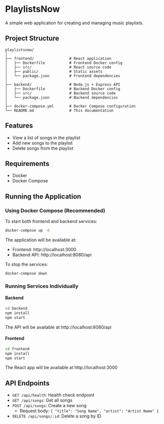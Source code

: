 # PlaylistsNow

A simple web application for creating and managing music playlists.

## Project Structure

```
playlistsnow/
│
├── frontend/                # React application
│   ├── Dockerfile           # Frontend Docker config
│   ├── src/                 # React source code
│   ├── public/              # Static assets
│   └── package.json         # Frontend dependencies
│
├── backend/                 # Node.js + Express API
│   ├── Dockerfile           # Backend Docker config
│   ├── src/                 # Backend source code
│   └── package.json         # Backend dependencies
│
├── docker-compose.yml       # Docker Compose configuration
└── README.md                # This documentation
```

## Features

- View a list of songs in the playlist
- Add new songs to the playlist
- Delete songs from the playlist

## Requirements

- Docker
- Docker Compose

## Running the Application

### Using Docker Compose (Recommended)

To start both frontend and backend services:

```bash
docker-compose up -d
```

The application will be available at:

- Frontend: http://localhost:3000
- Backend API: http://localhost:8080/api

To stop the services:

```bash
docker-compose down
```

### Running Services Individually

#### Backend

```bash
cd backend
npm install
npm start
```

The API will be available at http://localhost:8080/api

#### Frontend

```bash
cd frontend
npm install
npm start
```

The React app will be available at http://localhost:3000

## API Endpoints

- `GET /api/health`: Health check endpoint
- `GET /api/songs`: Get all songs
- `POST /api/songs`: Create a new song
  - Request body: `{ "title": "Song Name", "artist": "Artist Name" }`
- `DELETE /api/songs/:id`: Delete a song by ID
